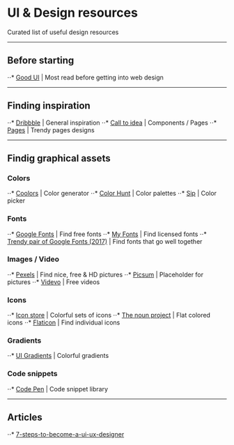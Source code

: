 # UI & Design resources
Curated list of useful design resources

---
## Before starting

⋅⋅* [Good UI](http://goodui.org/) | Most read before getting into web design

---
## Finding inspiration

⋅⋅* [Dribbble](https://dribbble.com/) | General inspiration
⋅⋅* [Call to idea](http://www.calltoidea.com/) | Components / Pages
⋅⋅* [Pages](http://www.pages.xyz/) | Trendy pages designs


---
## Findig graphical assets
### Colors
⋅⋅* [Coolors](https://coolors.co/) | Color generator
⋅⋅* [Color Hunt](http://colorhunt.co/) | Color palettes
⋅⋅* [Sip](https://sipapp.io/) | Color picker


### Fonts
⋅⋅* [Google Fonts](https://fonts.google.com/) | Find free fonts
⋅⋅* [My Fonts](https://www.myfonts.com/) | Find licensed fonts
⋅⋅* [Trendy pair of Google Fonts (2017)](http://fonts.greatsimple.io/) | Find fonts that go well together

### Images / Video
⋅⋅* [Pexels](https://www.pexels.com/) | Find nice, free & HD pictures
⋅⋅* [Picsum](https://picsum.photos/) | Placeholder for pictures
⋅⋅* [Videvo](https://www.videvo.net/) | Free videos


### Icons
⋅⋅* [Icon store](https://iconstore.co/) | Colorful sets of icons
⋅⋅* [The noun project](https://thenounproject.com/) |  Flat colored icons
⋅⋅* [Flaticon](https://www.flaticon.com/) | Find individual icons

### Gradients
⋅⋅* [UI Gradients](https://uigradients.com/) | Colorful gradients

### Code snippets
⋅⋅* [Code Pen](https://codepen.io/) | Code snippet library

---
## Articles
⋅⋅* [7-steps-to-become-a-ui-ux-designer](
https://blog.nicolesaidy.com/7-steps-to-become-a-ui-ux-designer-8beed7639a95)

